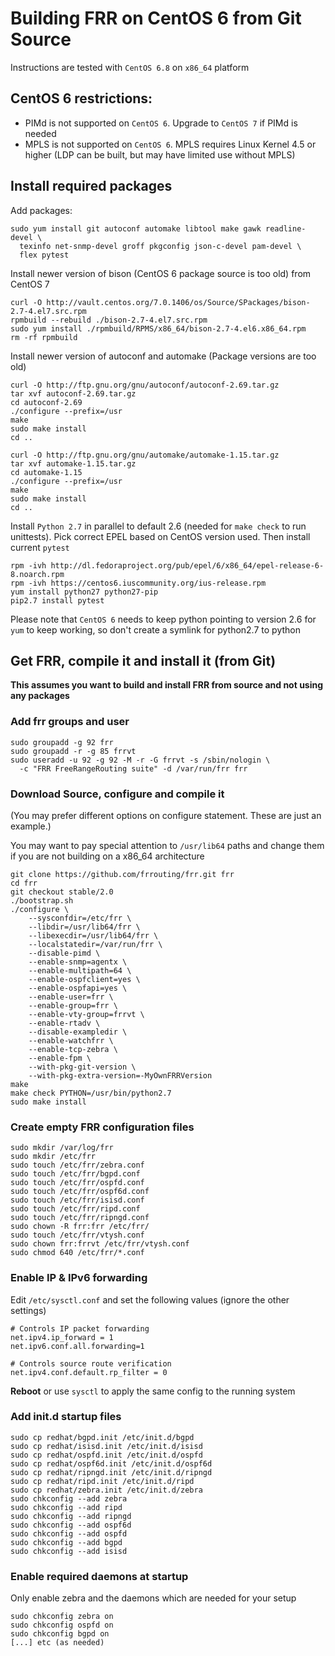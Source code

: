 Building FRR on CentOS 6 from Git Source
========================================

Instructions are tested with `CentOS 6.8` on `x86_64` platform

CentOS 6 restrictions:
----------------------

- PIMd is not supported on `CentOS 6`. Upgrade to `CentOS 7` if PIMd is 
  needed
- MPLS is not supported on `CentOS 6`. MPLS requires Linux Kernel 4.5 or 
  higher (LDP can be built, but may have limited use without MPLS)

Install required packages
-------------------------

Add packages:

    sudo yum install git autoconf automake libtool make gawk readline-devel \
      texinfo net-snmp-devel groff pkgconfig json-c-devel pam-devel \
      flex pytest

Install newer version of bison (CentOS 6 package source is too old) from 
CentOS 7

    curl -O http://vault.centos.org/7.0.1406/os/Source/SPackages/bison-2.7-4.el7.src.rpm
    rpmbuild --rebuild ./bison-2.7-4.el7.src.rpm
    sudo yum install ./rpmbuild/RPMS/x86_64/bison-2.7-4.el6.x86_64.rpm
    rm -rf rpmbuild

Install newer version of autoconf and automake (Package versions are too old)

    curl -O http://ftp.gnu.org/gnu/autoconf/autoconf-2.69.tar.gz
    tar xvf autoconf-2.69.tar.gz
    cd autoconf-2.69
    ./configure --prefix=/usr
    make
    sudo make install
    cd ..
    
    curl -O http://ftp.gnu.org/gnu/automake/automake-1.15.tar.gz
    tar xvf automake-1.15.tar.gz
    cd automake-1.15
    ./configure --prefix=/usr
    make
    sudo make install
    cd ..

Install `Python 2.7` in parallel to default 2.6 (needed for `make check` to 
run unittests). 
Pick correct EPEL based on CentOS version used. Then install current `pytest`

    rpm -ivh http://dl.fedoraproject.org/pub/epel/6/x86_64/epel-release-6-8.noarch.rpm
    rpm -ivh https://centos6.iuscommunity.org/ius-release.rpm
    yum install python27 python27-pip
    pip2.7 install pytest

Please note that `CentOS 6` needs to keep python pointing to version 2.6 
for `yum` to keep working, so don't create a symlink for python2.7 to python
    
Get FRR, compile it and install it (from Git)
---------------------------------------------

**This assumes you want to build and install FRR from source and not using 
any packages**

### Add frr groups and user

    sudo groupadd -g 92 frr
    sudo groupadd -r -g 85 frrvt
    sudo useradd -u 92 -g 92 -M -r -G frrvt -s /sbin/nologin \
      -c "FRR FreeRangeRouting suite" -d /var/run/frr frr

### Download Source, configure and compile it
(You may prefer different options on configure statement. These are just 
an example.)

You may want to pay special attention to `/usr/lib64` paths and change 
them if you are not building on a x86_64 architecture

    git clone https://github.com/frrouting/frr.git frr
    cd frr
    git checkout stable/2.0
    ./bootstrap.sh
    ./configure \
        --sysconfdir=/etc/frr \
        --libdir=/usr/lib64/frr \
        --libexecdir=/usr/lib64/frr \
        --localstatedir=/var/run/frr \
        --disable-pimd \
        --enable-snmp=agentx \
        --enable-multipath=64 \
        --enable-ospfclient=yes \
        --enable-ospfapi=yes \
        --enable-user=frr \
        --enable-group=frr \
        --enable-vty-group=frrvt \
        --enable-rtadv \
        --disable-exampledir \
        --enable-watchfrr \
        --enable-tcp-zebra \
        --enable-fpm \
        --with-pkg-git-version \
        --with-pkg-extra-version=-MyOwnFRRVersion   
    make
    make check PYTHON=/usr/bin/python2.7
    sudo make install

### Create empty FRR configuration files
    sudo mkdir /var/log/frr
    sudo mkdir /etc/frr
    sudo touch /etc/frr/zebra.conf
    sudo touch /etc/frr/bgpd.conf
    sudo touch /etc/frr/ospfd.conf
    sudo touch /etc/frr/ospf6d.conf
    sudo touch /etc/frr/isisd.conf
    sudo touch /etc/frr/ripd.conf
    sudo touch /etc/frr/ripngd.conf
    sudo chown -R frr:frr /etc/frr/
    sudo touch /etc/frr/vtysh.conf
    sudo chown frr:frrvt /etc/frr/vtysh.conf
    sudo chmod 640 /etc/frr/*.conf

### Enable IP & IPv6 forwarding

Edit `/etc/sysctl.conf` and set the following values (ignore the other 
settings)

    # Controls IP packet forwarding
    net.ipv4.ip_forward = 1
    net.ipv6.conf.all.forwarding=1

    # Controls source route verification
    net.ipv4.conf.default.rp_filter = 0

**Reboot** or use `sysctl` to apply the same config to the running system

### Add init.d startup files
    sudo cp redhat/bgpd.init /etc/init.d/bgpd
    sudo cp redhat/isisd.init /etc/init.d/isisd
    sudo cp redhat/ospfd.init /etc/init.d/ospfd
    sudo cp redhat/ospf6d.init /etc/init.d/ospf6d
    sudo cp redhat/ripngd.init /etc/init.d/ripngd
    sudo cp redhat/ripd.init /etc/init.d/ripd
    sudo cp redhat/zebra.init /etc/init.d/zebra
    sudo chkconfig --add zebra 
    sudo chkconfig --add ripd
    sudo chkconfig --add ripngd
    sudo chkconfig --add ospf6d
    sudo chkconfig --add ospfd
    sudo chkconfig --add bgpd
    sudo chkconfig --add isisd

### Enable required daemons at startup
Only enable zebra and the daemons which are needed for your setup

    sudo chkconfig zebra on
    sudo chkconfig ospfd on
    sudo chkconfig bgpd on
    [...] etc (as needed)
